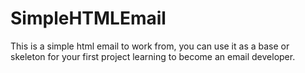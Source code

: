 # SimpleHTMLEmail
This is a simple html email to work from, you can use it as a base or skeleton for your first project learning to become an email developer.
